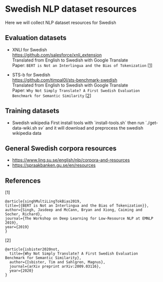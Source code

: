 # Swedish NLP dataset resources
Here we will collect NLP dataset resources for Swedish

## Evaluation datasets

* XNLI for Swedish  
https://github.com/salesforce/xnli_extension  
Translated from English to Swedish with Google Translate  
Paper: `BERT is Not an Interlingua and the Bias of Tokenization` [[1]](#1)

* STS-b for Swedish  
https://github.com/timpal0l/sts-benchmark-swedish  
Translated from English to Swedish with Google Translate  
Paper: `Why Not Simply Translate? A First Swedish Evaluation Benchmark for Semantic Similarity` [[2]](#2) 

## Training datasets

* Swedish wikipedia
First install tools with ´install-tools.sh´ then run ´./get-data-wiki.sh sv´ and it will download and preprocess the swedish wikipedia data

## General Swedish corpora resources

* https://www.ling.su.se/english/nlp/corpora-and-resources
* https://spraakbanken.gu.se/en/resources

## References
<a id="1">[1]</a>  
```
@article{singhMultiLingTokBias2019,
title={{BERT is Not an Interlingua and the Bias of Tokenization}},
author={Singh, Jasdeep and McCann, Bryan and Xiong, Caiming and Socher, Richard},
journal={The Workshop on Deep Learning for Low-Resource NLP at EMNLP 2019},
year={2019}
}
```

<a id="2">[2]</a>
```
@article{isbister2020not,
  title={Why Not Simply Translate? A First Swedish Evaluation Benchmark for Semantic Similarity},
  author={Isbister, Tim and Sahlgren, Magnus},
  journal={arXiv preprint arXiv:2009.03116},
  year={2020}
}
```
